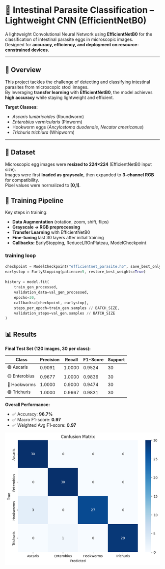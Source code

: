 # 🦠 Intestinal Parasite Classification – Lightweight CNN (EfficientNetB0)

A lightweight Convolutional Neural Network using **EfficientNetB0** for the classification of intestinal parasite eggs in microscopic images.  
Designed for **accuracy, efficiency, and deployment on resource-constrained devices**.

---

## 📌 Overview
This project tackles the challenge of detecting and classifying intestinal parasites from microscopic stool images.  
By leveraging **transfer learning** with **EfficientNetB0**, the model achieves **high accuracy** while staying lightweight and efficient.  

**Target Classes:**
-  *Ascaris lumbricoides* (Roundworm)  
-  *Enterobius vermicularis* (Pinworm)  
-  Hookworm eggs (*Ancylostoma duodenale*, *Necator americanus*)  
-  *Trichuris trichiura* (Whipworm)  

---

## 📂 Dataset
Microscopic egg images were **resized to 224×224** (EfficientNetB0 input size).  
Images were first **loaded as grayscale**, then expanded to **3-channel RGB** for compatibility.  
Pixel values were normalized to **[0,1]**.

## 🚀 Training Pipeline

Key steps in training:

- **Data Augmentation** (rotation, zoom, shift, flips)  
- **Grayscale → RGB preprocessing**  
- **Transfer Learning** with EfficientNetB0  
- **Fine-tuning** last 30 layers after initial training  
- **Callbacks:** EarlyStopping, ReduceLROnPlateau, ModelCheckpoint  

### training loop
```python
checkpoint = ModelCheckpoint("efficientnet_parasite.h5", save_best_only=True, monitor="val_accuracy", mode="max")
earlystop = EarlyStopping(patience=5, restore_best_weights=True)

history = model.fit(
    train_gen_processed,
    validation_data=val_gen_processed,
    epochs=30,
    callbacks=[checkpoint, earlystop],
    steps_per_epoch=train_gen.samples // BATCH_SIZE,
    validation_steps=val_gen.samples // BATCH_SIZE
)
```
## 📊 Results

**Final Test Set (120 images, 30 per class):**

| Class        | Precision | Recall | F1-Score | Support |
|--------------|-----------|--------|----------|---------|
| 🟢 Ascaris   | 0.9091    | 1.0000 | 0.9524   | 30      |
| 🟡 Enterobius| 0.9677    | 1.0000 | 0.9836   | 30      |
| 🔴 Hookworms | 1.0000    | 0.9000 | 0.9474   | 30      |
| 🟣 Trichuris | 1.0000    | 0.9667 | 0.9831   | 30      |

**Overall Performance:**

- ✅ Accuracy: **96.7%**  
- ✅ Macro F1-score: **0.97**  
- ✅ Weighted Avg F1-score: **0.97**

![Confusion Matrix](confusion_matrix.png)


